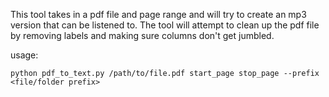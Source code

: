 This tool takes in a pdf file and page range and will try to create an mp3 version that can be listened to.
The tool will attempt to clean up the pdf file by removing labels and making sure columns don't get jumbled.

usage:

```
python pdf_to_text.py /path/to/file.pdf start_page stop_page --prefix <file/folder prefix>
```
